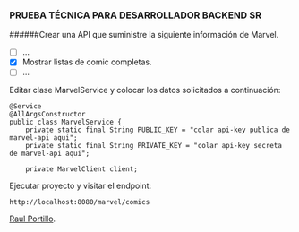 ### PRUEBA TÉCNICA PARA DESARROLLADOR BACKEND SR

######Crear una API que suministre la siguiente información de Marvel.

- [ ] ...
- [x] Mostrar listas de comic completas.
- [ ] ...

Editar clase MarvelService y colocar los datos solicitados a continuación:
```
@Service
@AllArgsConstructor
public class MarvelService {
    private static final String PUBLIC_KEY = "colar api-key publica de marvel-api aqui";
	private static final String PRIVATE_KEY = "colar api-key secreta de marvel-api aqui";

	private MarvelClient client;
```

Ejecutar proyecto y visitar el endpoint:
```
http://localhost:8080/marvel/comics
```

[Raul Portillo](https://github.com/rivalix).



